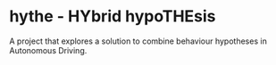 # hythe - HYbrid hypoTHEsis
A project that explores a solution to combine behaviour hypotheses in Autonomous Driving.
